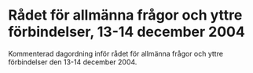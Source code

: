 # Rådet för allmänna frågor och yttre förbindelser, 13-14 december 2004

Kommenterad dagordning inför rådet för allmänna frågor och yttre förbindelser den 13-14 december 2004.
